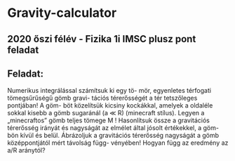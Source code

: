 # Gravity-calculator

## 2020 őszi félév - Fizika 1i IMSC plusz pont feladat

## Feladat:

Numerikus integrálással számítsuk ki egy tö- mör, egyenletes térfogati tömegsűrűségű gömb gravi- tációs térerősségét a tér tetszőleges pontjában! A göm- böt közelítsük kicsiny kockákkal, amelyek a oldaléle sokkal kisebb a gömb sugaránál (a ≪ R) (minecraft stílus). Legyen a „minecraftos” gömb teljes tömege M ! Hasonlítsuk össze a gravitációs térerősség irányát és nagyságát az elmélet által jósolt értékekkel, a göm- bön kívül és belül. Ábrázoljuk a gravitációs térerősség nagyságát a gömb középpontjától mért távolság függ- vényében! Hogyan függ az eredmény az a/R aránytól?
